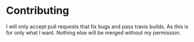 Contributing
========================================================================

I will only accept pull requests that fix bugs and pass travis builds. As this is for only what I want. Nothing else will be merged without my permission.
